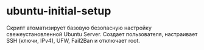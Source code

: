 # ubuntu-initial-setup
Скрипт атоматизирует базовую безопасную настройку свежеустановленной Ubuntu Server. Создает пользователя, настраивает SSH (ключи, IPv4), UFW, Fail2Ban и отключает root.
